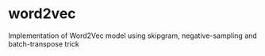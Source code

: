 # word2vec

Implementation of Word2Vec model using skipgram, negative-sampling and batch-transpose trick

